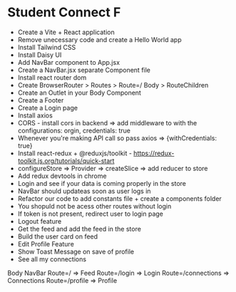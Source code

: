 # Student Connect F

- Create a Vite + React application
- Remove unecessary code and create a Hello World app
- Install Tailwind CSS
- Install Daisy UI
- Add NavBar component to App.jsx
- Create a NavBar.jsx separate Component file
- Install react router dom
- Create BrowserRouter > Routes > Route=/ Body > RouteChildren
- Create an Outlet in your Body Component 
- Create a Footer
- Create a Login page
- Install axios
- CORS - install cors in backend => add middleware to with the configurations: orgin, credentials: true
- Whenever you're making API call so pass axios => {withCredentials: true}
- Install react-redux + @reduxjs/toolkit - https://redux-toolkit.js.org/tutorials/quick-start
- configureStore => Provider => createSlice => add reducer to store
- Add redux devtools in chrome
- Login and see if your data is coming properly in the store 
- NavBar should updateas soon as user logs in
- Refactor our code to add constants file + create a components folder
- You shopuld not be acess other routes without login
- If token is not present, redirect user to login page
- Logout feature
- Get the feed and add the feed in the store
- Build the user card on feed
- Edit Profile Feature
- Show Toast Message on save of profile
- See all my connections


Body
   NavBar
   Route=/ => Feed
   Route=/login => Login
   Route=/connections => Connections
   Route=/profile => Profile





